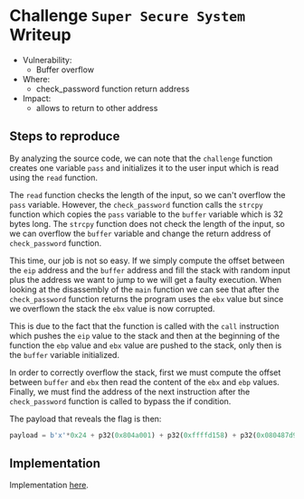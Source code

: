 # Challenge `Super Secure System` Writeup

- Vulnerability: 
  - Buffer overflow
- Where:
  - check_password function return address
- Impact:
  - allows to return to other address

## Steps to reproduce

By analyzing the source code, we can note that the `challenge` function creates 
one variable `pass` and initializes it to the user input which is read using the `read` function.

The `read` function checks the length of the input, so we can't overflow the `pass` variable.
However, the `check_password` function calls the `strcpy` function which copies the
`pass` variable to the `buffer` variable which is 32 bytes long. The `strcpy` function 
does not check the length of the input, so we can overflow the `buffer` variable and change 
the return address of `check_password` function.

This time, our job is not so easy. If we simply compute the offset between the `eip` address 
and the `buffer` address and fill the stack with random input plus the address we want to jump to we 
will get a faulty execution. When looking at the disassembly of the `main` function we can see that
after the `check_password` function returns the program uses the `ebx` value but since we 
overflown the stack the `ebx` value is now corrupted.

This is due to the fact that the function is called with the `call` instruction which pushes the 
`eip` value to the stack and then at the beginning of the function the `ebp` value and 
`ebx` value are pushed to the stack, only then is the `buffer` variable initialized. 

In order to correctly overflow the stack, first we must compute the offset between `buffer` and `ebx`
then read the content of the `ebx` and `ebp` values. Finally, we must find the address of the 
next instruction after the `check_password` function is called to bypass the if condition.

The payload that reveals the flag is then:
```python
payload = b'x'*0x24 + p32(0x804a001) + p32(0xffffd158) + p32(0x080487d9)
```

## Implementation

Implementation [here](super-secure-system.py).
